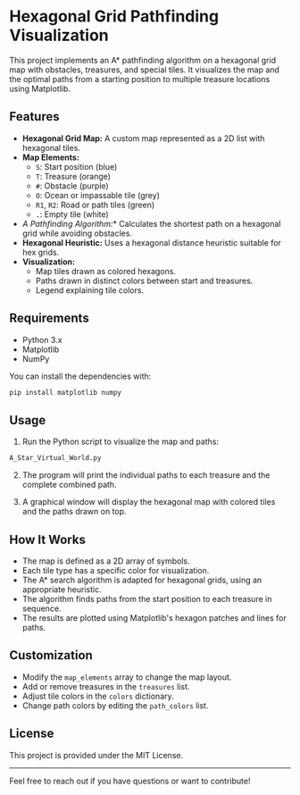 # Hexagonal Grid Pathfinding Visualization

This project implements an A* pathfinding algorithm on a hexagonal grid map with obstacles, treasures, and special tiles. It visualizes the map and the optimal paths from a starting position to multiple treasure locations using Matplotlib.

## Features

- **Hexagonal Grid Map:** A custom map represented as a 2D list with hexagonal tiles.
- **Map Elements:**
  - `S`: Start position (blue)
  - `T`: Treasure (orange)
  - `#`: Obstacle (purple)
  - `O`: Ocean or impassable tile (grey)
  - `R1`, `R2`: Road or path tiles (green)
  - `.`: Empty tile (white)
- **A* Pathfinding Algorithm:** Calculates the shortest path on a hexagonal grid while avoiding obstacles.
- **Hexagonal Heuristic:** Uses a hexagonal distance heuristic suitable for hex grids.
- **Visualization:**
  - Map tiles drawn as colored hexagons.
  - Paths drawn in distinct colors between start and treasures.
  - Legend explaining tile colors.

## Requirements

- Python 3.x
- Matplotlib
- NumPy

You can install the dependencies with:

```bash
pip install matplotlib numpy
```

## Usage

1. Run the Python script to visualize the map and paths:

```bash
A_Star_Virtual_World.py
```

2. The program will print the individual paths to each treasure and the complete combined path.

3. A graphical window will display the hexagonal map with colored tiles and the paths drawn on top.

## How It Works

- The map is defined as a 2D array of symbols.
- Each tile type has a specific color for visualization.
- The A* search algorithm is adapted for hexagonal grids, using an appropriate heuristic.
- The algorithm finds paths from the start position to each treasure in sequence.
- The results are plotted using Matplotlib's hexagon patches and lines for paths.

## Customization

- Modify the `map_elements` array to change the map layout.
- Add or remove treasures in the `treasures` list.
- Adjust tile colors in the `colors` dictionary.
- Change path colors by editing the `path_colors` list.

## License

This project is provided under the MIT License.

---

Feel free to reach out if you have questions or want to contribute!
